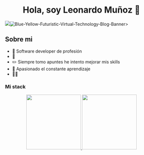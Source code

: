 ### 
<div align="center">
<h1 align="center">Hola, soy <a>Leonardo Muñoz</a> 👋</h1>
</div>
<img src=<a href="https://ibb.co/L5wjsTK"><img src="https://i.ibb.co/bJhwG4t/Blue-Yellow-Futuristic-Virtual-Technology-Blog-Banner.png" alt="Blue-Yellow-Futuristic-Virtual-Technology-Blog-Banner" border="0"></a>>


## Sobre mi

- 📲 Software developer de profesión
- 🎥 
- ✏️ Siempre tomo apuntes he intento mejorar mis skills
- 📗 Apasionado el constante aprendizaje
- 🧑‍🏫 


### Mi stack

<p align="center">
<a href="https://github.com/ArisGuimera">
  <img height="180em" src="https://github-readme-stats-eight-theta.vercel.app/api?username=ArisGuimera&show_icons=true&theme=algolia&include_all_commits=true&count_private=true"/>
  <img height="180em" src="https://github-readme-stats-eight-theta.vercel.app/api/top-langs/?username=ArisGuimera&layout=compact&langs_count=8&theme=algolia"/>
</a>
</p>
<!--
**Leojahir/Leojahir** is a ✨ _special_ ✨ repository because its `README.md` (this file) appears on your GitHub profile.

Here are some ideas to get you started:

- 🔭 I’m currently working on ...
- 🌱 I’m currently learning ...
- 👯 I’m looking to collaborate on ...
- 🤔 I’m looking for help with ...
- 💬 Ask me about ...
- 📫 How to reach me: ...
- 😄 Pronouns: ...
- ⚡ Fun fact: ...
-->

